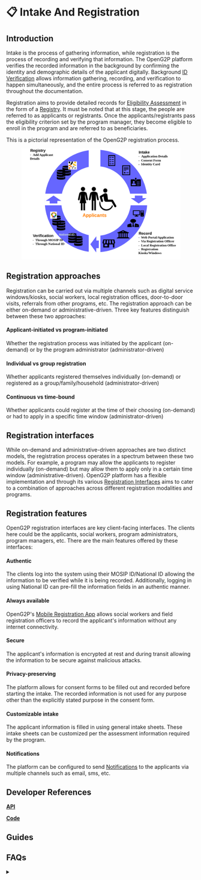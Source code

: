 # 📋 Intake And Registration

## Introduction

Intake is the process of gathering information, while registration is the process of recording and verifying that information. The OpenG2P platform verifies the recorded information in the background by confirming the identity and demographic details of the applicant digitally. Background [ID Verification](id-verification.md) allows information gathering, recording, and verification to happen simultaneously, and the entire process is referred to as registration throughout the documentation.

Registration aims to provide detailed records for [Eligibility Assessment](../beneficiary-management/eligibility.md) in the form of a [Registry](registry.md). It must be noted that at this stage, the people are referred to as applicants or registrants. Once the applicants/registrants pass the eligibility criterion set by the program manager, they become eligible to enroll in the program and are referred to as beneficiaries.

This is a pictorial representation of the OpenG2P registration process.

<figure><img src="../.gitbook/assets/registration-process.png" alt=""><figcaption></figcaption></figure>

## Registration approaches

Registration can be carried out via multiple channels such as digital service windows/kiosks, social workers, local registration offices, door-to-door visits, referrals from other programs, etc. The registration approach can be either on-demand or administrative-driven. Three key features distinguish between these two approaches:

#### **Applicant-initiated vs program-initiated**

Whether the registration process was initiated by the applicant (on-demand) or by the program administrator (administrator-driven)

#### **Individual vs group registration**

Whether applicants registered themselves individually (on-demand) or registered as a group/family/household (administrator-driven)

#### **Continuous vs time-bound**

Whether applicants could register at the time of their choosing (on-demand) or had to apply in a specific time window (administrator-driven)

## Registration interfaces

While on-demand and administrative-driven approaches are two distinct models, the registration process operates in a spectrum between these two models. For example, a program may allow the applicants to register individually (on-demand) but may allow them to apply only in a certain time window (administrative-driven). OpenG2P platform has a flexible implementation and through its various [Registration Interfaces](registration-methods/) aims to cater to a combination of approaches across different registration modalities and programs.

## Registration features

OpenG2P registration interfaces are key client-facing interfaces. The clients here could be the applicants, social workers, program administrators, program managers, etc. There are the main features offered by these interfaces:

#### **Authentic**

The clients log into the system using their MOSIP ID/National ID allowing the information to be verified while it is being recorded. Additionally, logging in using National ID can pre-fill the information fields in an authentic manner.

#### **Always available**

OpenG2P's [Mobile Registration App](registration-methods/offline-registration.md) allows social workers and field registration officers to record the applicant's information without any internet connectivity.

#### **Secure**

The applicant's information is encrypted at rest and during transit allowing the information to be secure against malicious attacks.

#### **Privacy-preserving**

The platform allows for consent forms to be filled out and recorded before starting the intake. The recorded information is not used for any purpose other than the explicitly stated purpose in the consent form.

#### Customizable intake

The applicant information is filled in using general intake sheets. These intake sheets can be customized per the assessment information required by the program.

#### Notifications

The platform can be configured to send [Notifications](../beneficiary-management/notifications.md) to the applicants via multiple channels such as email, sms, etc.

## Developer References

[**API**](../api.md)

[**Code**](../guides/developer-guides/)

## Guides

## FAQs

<details>

<summary></summary>



</details>
